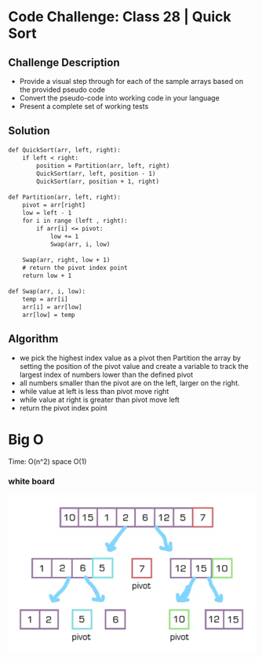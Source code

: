 # Code Challenge: Class 28 | Quick Sort

## Challenge Description
- Provide a visual step through for each of the sample arrays based on the provided pseudo code
- Convert the pseudo-code into working code in your language
- Present a complete set of working tests

## Solution

```
def QuickSort(arr, left, right):
    if left < right: 
        position = Partition(arr, left, right)
        QuickSort(arr, left, position - 1)
        QuickSort(arr, position + 1, right)

def Partition(arr, left, right):
    pivot = arr[right]
    low = left - 1
    for i in range (left , right):
        if arr[i] <= pivot:
            low += 1
            Swap(arr, i, low)

    Swap(arr, right, low + 1)
    # return the pivot index point
    return low + 1

def Swap(arr, i, low):
    temp = arr[i]
    arr[i] = arr[low]
    arr[low] = temp
```
## Algorithm
- we pick the highest index value as a pivot then Partition the array by setting the position of the pivot value and create a variable to track the largest index of numbers lower than the defined pivot
- all numbers smaller than the pivot are on the left, larger on the right. 
- while value at left is less than pivot move right
- while value at right is greater than pivot move left
- return the pivot index point

# Big O
Time: O(n^2)
space O(1)

### white board
![](../../../assets/quick_sort.png)
